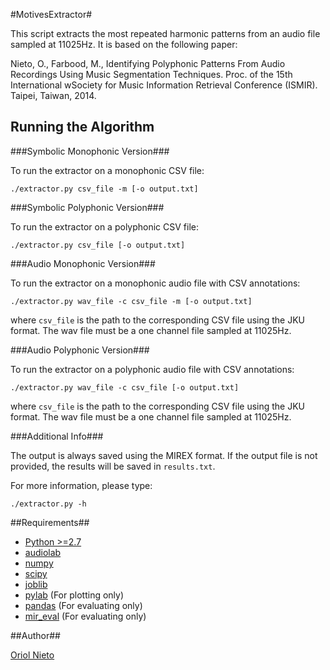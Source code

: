 #MotivesExtractor#

This script extracts the most repeated harmonic patterns from an audio file
sampled at 11025Hz. It is based on the following paper:

Nieto, O., Farbood, M., Identifying Polyphonic Patterns From Audio Recordings 
Using Music Segmentation Techniques. Proc. of the 15th International 
wSociety for Music Information Retrieval Conference (ISMIR). Taipei, Taiwan, 2014. 

## Running the Algorithm ##
###Symbolic Monophonic Version###

To run the extractor on a monophonic CSV file:

    ./extractor.py csv_file -m [-o output.txt]

###Symbolic Polyphonic Version###

To run the extractor on a polyphonic CSV file:

    ./extractor.py csv_file [-o output.txt]

###Audio Monophonic Version###

To run the extractor on a monophonic audio file with CSV annotations:
    
    ./extractor.py wav_file -c csv_file -m [-o output.txt]

where `csv_file` is the path to the corresponding CSV file using the JKU format.
The wav file must be a one channel file sampled at 11025Hz.

###Audio Polyphonic Version###

To run the extractor on a polyphonic audio file with CSV annotations:
    
    ./extractor.py wav_file -c csv_file [-o output.txt]

where `csv_file` is the path to the corresponding CSV file using the JKU format.
The wav file must be a one channel file sampled at 11025Hz.

###Additional Info###

The output is always saved using the MIREX format.
If the output file is not provided, the results will be saved in `results.txt`.

For more information, please type:
    
    ./extractor.py -h

##Requirements##

* [Python >=2.7](https://www.python.org/download/releases/2.7/)
* [audiolab](https://pypi.python.org/pypi/scikits.audiolab/)
* [numpy](http://www.numpy.org/)
* [scipy](http://www.scipy.org/)
* [joblib](https://pythonhosted.org/joblib/)
* [pylab](http://wiki.scipy.org/PyLab) (For plotting only)
* [pandas](http://pandas.pydata.org/) (For evaluating only)
* [mir_eval](https://github.com/craffel/mir_eval) (For evaluating only)

##Author##

[Oriol Nieto](https://files.nyu.edu/onc202/public/)
